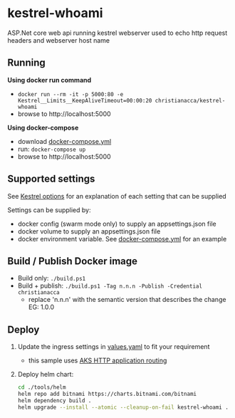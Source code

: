 # kestrel-whoami

ASP.Net core web api running kestrel webserver used to echo http request headers and webserver host name

## Running

**Using docker run command**

* `docker run --rm -it -p 5000:80 -e Kestrel__Limits__KeepAliveTimeout=00:00:20 christianacca/kestrel-whoami`
* browse to http://localhost:5000

**Using docker-compose**

* download [docker-compose.yml](docker-compose.yml)
* run: `docker-compose up`
* browse to http://localhost:5000

## Supported settings

See [Kestrel options](https://docs.microsoft.com/en-us/aspnet/core/fundamentals/servers/kestrel?view=aspnetcore-2.2#kestrel-options) for an explanation of each setting that can be supplied

Settings can be supplied by:
* docker config (swarm mode only) to supply an appsettings.json file
* docker volume to supply an appsettings.json file
* docker environment variable. See [docker-compose.yml](docker-compose.yml) for an example

## Build / Publish Docker image

* Build only: `./build.ps1`
* Build + publish: `./build.ps1 -Tag n.n.n -Publish -Credential christianacca`
    * replace 'n.n.n' with the semantic version that describes the change EG: 1.0.0

## Deploy

1. Update the ingress settings in [values.yaml](tools/helm/values.yaml) to fit your requirement 
   * this sample uses [AKS HTTP application routing](https://docs.microsoft.com/en-gb/azure/aks/http-application-routing)
2. Deploy helm chart:

   ```bash
   cd ./tools/helm
   helm repo add bitnami https://charts.bitnami.com/bitnami
   helm dependency build .
   helm upgrade --install --atomic --cleanup-on-fail kestrel-whoami .
   ```